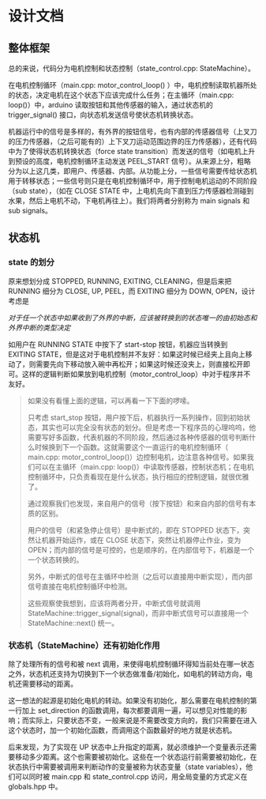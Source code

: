 # 设计文档

## 整体框架

总的来说，代码分为电机控制和状态控制（state_control.cpp: StateMachine）。

在电机控制循环（main.cpp: motor_control_loop() ）中，电机控制读取机器所处的状态，决定电机在这个状态下应该完成什么任务；在主循环（main.cpp: loop()）中，arduino 读取按钮和其他传感器的输入，通过状态机的 trigger_signal() 接口，向状态机发送信号使状态机转换状态。

机器运行中的信号是多样的，有外界的按钮信号，也有内部的传感器信号（上叉刀的压力传感器，（之后可能有的）上下叉刀运动范围边界的压力传感器），还有代码中为了使得状态机转换状态（force state transition）而发送的信号（如电机上升到预设的高度，电机控制循环主动发送 PEEL_START 信号）。从来源上分，粗略分为以上这几类，即用户、传感器、内部。从功能上分，一些信号需要传给状态机用于转移状态；一些信号则只是在电机控制循环中，用于控制电机运动的不同阶段（sub state），（如在 CLOSE STATE 中，上电机先向下直到压力传感器检测碰到水果，然后上电机不动，下电机再往上）。我们将两者分别称为 main signals 和 sub signals。

## 状态机

### state 的划分

原来想划分成 STOPPED, RUNNING, EXITING, CLEANING，但是后来把 RUNNING 细分为 CLOSE, UP, PEEL，而 EXITING 细分为 DOWN, OPEN，设计考虑是

*对于任一个状态中如果收到了外界的中断，应该被转换到的状态唯一的由初始态和外界中断的类型决定*

如用户在 RUNNING STATE 中按下了 start-stop 按钮，机器应当转换到 EXITING STATE，但是这对于电机控制并不友好：如果这时候已经夹上且向上移动了，则需要先向下移动放入碗中再松开；如果这时候还没夹上，则直接松开即可。这样的逻辑判断如果放到电机控制（motor_control_loop）中对于程序并不友好。

> 如果没有看懂上面的逻辑，可以再看一下下面的啰嗦。
> 
> 只考虑 start_stop 按钮，用户按下后，机器执行一系列操作，回到初始状态，其实也可以完全没有状态的划分。但是考虑一下程序员的心理呜呜，他需要写好多函数，代表机器的不同阶段，然后通过各种传感器的信号判断什么时候换到下一个函数。这就需要这个一直运行的电机控制循环（ main.cpp: motor_control_loop()）边控制电机，边注意各种信号。如果我们可以在主循环（main.cpp: loop()）中读取传感器，控制状态机；在电机控制循环中，只负责看现在是什么状态，执行相应的控制逻辑，就很优雅了。
> 
> 通过观察我们也发现，来自用户的信号（按下按钮）和来自内部的信号有本质的区别。
> 
> 用户的信号（和紧急停止信号）是中断式的，即在 STOPPED 状态下，突然让机器开始运作，或在 CLOSE 状态下，突然让机器停止作业，变为 OPEN；而内部的信号是可控的，也是顺序的，在内部信号下，机器是一个一个状态转换的。
> 
> 另外，中断式的信号在主循环中检测（之后可以直接用中断实现），而内部信号直接在电机控制循环中检测。
> 
> 这些观察使我想到，应该将两者分开，中断式信号就调用 StateMachine::trigger_signal(signal)，而非中断式信号可以直接用一个 StateMachine::next() 统一。

### 状态机（StateMachine）还有初始化作用

除了处理所有的信号和被 next 调用，来使得电机控制循环得知当前处在哪一状态之外，状态机还支持为切换到下一个状态做准备/初始化，如电机的转动方向，电机还需要移动的距离。

这一想法的起源是初始化电机的转动。如果没有初始化，那么需要在电机控制的第一行加上 set_direction 的函数调用，每次都要调用一遍，可以想见对性能的影响；而实际上，只要状态不变，一般来说是不需要改变方向的，我们只需要在进入这个状态时，加一个初始化函数，而调用这个函数最好的地方就是状态机。

后来发现，为了实现在 UP 状态中上升指定的距离，就必须维护一个变量表示还需要移动多少距离。这个也需要被初始化。这些在一个状态运行前需要被初始化，在状态执行中需要被调用来判断动作的变量被称为状态变量（state variables），他们可以同时被 main.cpp 和 state_control.cpp 访问，用全局变量的方式定义在 globals.hpp 中。


